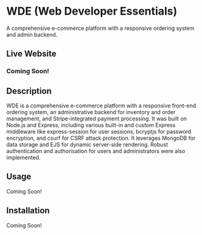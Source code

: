 # WDE (Web Developer Essentials)

A comprehensive e-commerce platform with a responsive ordering system and admin backend.

## Live Website

### Coming Soon!

## Description

WDE is a comprehensive e-commerce platform with a responsive front-end ordering system, an administrative backend for inventory and order management, and Stripe-integrated payment processing. It was built on Node.js and Express, including various built-in and custom Express middleware like express-session for user sessions, bcryptjs for password encryption, and csurf for CSRF attack protection. It leverages MongoDB for data storage and EJS for dynamic server-side rendering. Robust authentication and authorisation for users and administrators were also implemented.

## Usage

Coming Soon!

## Installation

Coming Soon!
